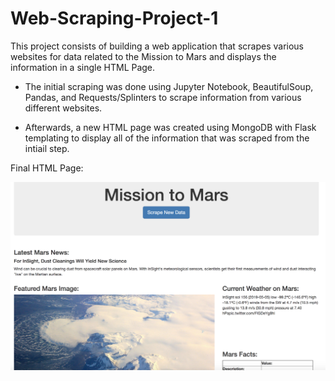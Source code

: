 # Web-Scraping-Project-1

This project consists of building a web application that scrapes various websites for data related to the Mission to Mars and displays the information in a single HTML Page.

- The initial scraping was done using Jupyter Notebook, BeautifulSoup, Pandas, and Requests/Splinters to scrape information from various different websites. 

- Afterwards, a new HTML page was created using MongoDB with Flask templating to display all of the information that was scraped from the intiail step. 

Final HTML Page:

![Mission to Mars](https://github.com/parin225/Web-Scraping-Project-1/blob/master/Mission%20to%20Mars%20Example%20Pic.png)
